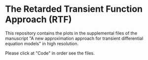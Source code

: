 # The Retarded Transient Function Approach (RTF)

This repository contains the plots in the supplemental files of the manuscript "A new approximation approach for transient differential equation models" in high resolution.

Please click at "Code" in order see the files.
